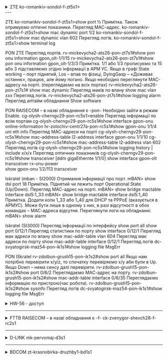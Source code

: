 
<details>
  <summary> ZTE ko-romankiv-sondol-f-zt5s1>  </summary>

| Command                                       |               | Notes     |      |
| :--------                                     | :--------     | :-------- | :--- |
| enable
|                              | Стан інтерфейсів   ||
| show port ||  + оптичні показники||
|                              | МАС-адреси         ||
| show mac dynamic port 1/2                         || Перегляд МАС-адреси по порту ||
| show mac dynamic vlan 602                         || Перегляд МАС-адреси по vlan  ||
|                              | логи               ||
| show terminal log 

</details>
---


ZTE 
ko-romankiv-sondol-f-zt5s1>show port ½ 
Примітка. Також отримуємо оптичні показники. 
Перегляд МАС-адрес. 
ko-romankiv-sondol-f-zt5s1>show mac dynamic port 1/2 
ko-romankiv-sondol-f-zt5s1>show mac dynamic vlan 602 
Перегляд логів. 
ko-romankiv-sondol-f-zt5s1>show terminal log 

 

PON ZTE 
Перегляд портів. 
rv-mickevycha2-ats26-pon-zt7s1#show pon onu information gpon_olt-1/1/15 
rv-mickevycha2-ats26-pon-zt7s1#show pon onu information gpon_olt-1/3/3 
	Примітка. 1/1 або 1/3 прописуємо та 15 або 3 підставляємо згідно інформації в АРМ УС. 
		Якщо в графі State working – порт піднятий, Los – впав по фізиці, DyingGasp – «Доживає останнє», працює, але йому погано. 
Якщо необхідно переглянути МАС-адресу на порті. (переглядаємо на всіх портах) 
rv-mickevycha2-ats26-pon-zt7s1# show mac dynamic 
Перегляд маків по влану
show mac vlan xxx
Перегляд логів. 
rv-mickevycha2-ats26-pon-zt7s1#show logging alarm 
Перегляд аптайм обладнання
Show software 

PON RAISECOM – в назві обладнання є -pon- 
Необхідно зайти в режим Enable. 
cg-olysh-cherngv29-pon-rc5s1>enable 
Перегляд інформації по всім портам 
cg-olysh-cherngv29-pon-rc5s1#show interface gpon-onu online-information 
hr-zolochiv-centr27a-pon-rc5s1#show gpon-onu 1/1/4 uni eth info 
Перегляд МАС-адреси на порті 
cg-olysh-cherngv29-pon-rc5s1#show mac-address-table l2-address interface gpon-onu 1/1/10 
cg-olysh-cherngv29-pon-rc5s1#show mac-address-table l2-address vlan 602 
Перегляд логів 
cg-olysh-cherngv29-pon-rc5s1#show logging history | include x/x/x 
Перегляд оптичних показників 
cg-olysh-cherngv29-pon-rc5s1#show transceiver [ddm gigaEthernte 1/1/0] 
show interface gpon-olt transceiver rx-onu-power  
show gpon-onu 1/2/113 transceiver 

Iskratel (mban - SI2000)
Отримання інформації про порт. 
mBAN> show dsl port 18 
Примітка. Піднятий чи лежить порт Operational State (Up/Down). 
Перегляд МАС-адрес на порті. 
mBAN> show bridge mactable interface dsl5:1_33 
mBAN> show bridge mactable interface dsl5:1_40 
Примітка. Додати коли 1_33 або 1_40 для DHCP та PPPoE (вказується в АРМУС). Може бути лише в одному з них, в разі відсутності в обох командах – МАС-адреса відсутня. 
Переглянути логи на обладнанні. 
mBAN> show alarm 


Iskratel (SI3000)
Перегляд інформації по інтерфейсу
show port all
show port 0/12/1
Перегляд статистики по порту
show interface 0/12/1
Перегляд мак адреси по влану
show mac-addr-table vlan 604
Перегляд мак адреси по порту
show mac-addr-table interface 0/12/1
Перегляд логів 
dc-svyatogirsk-maz54-pon-ik1s1#show logging file MsgErr 

PON ISkratel 
rv-zdolbun-grush15-pon-ik1s2#show port all 
Якщо нам потрібно перевірити х/y/z, то спочатку перевіряємо x/y аби були в Up. Якщо Down – нема сенсу далі перевіряти. 
rv-zdolbun-grush15-pon-ik1s2#show port 0/6/2 
Переглядаємо МАС-адрес на порту. 
rv-zdolbun-grush15-pon-ik1s2#show mac-addr-table interface 0/6/35 
Переглядаємо інформацію по пристрою(час роботи). 
rv-zdolbun-grush15-pon-ik1s2#show sysinfo 
Перегляд логів
dc-svyatogirsk-maz54-pon-ik1s1#show logging file MsgErr 



<details>
  <summary> HW-56 - доступ </summary>

| Command                                       |               | Notes     |      |
| :--------                                     | :--------     | :-------- | :--- |
|||||
| display board 0/16 | | Переглянути стан інтерфейсу             |       
||перегляд МАС-адреси|||
|enable||||
|display mac-address port 0/11/1||||
|mac-address port 0/11/1 ont 11 || Відібрати по ONT ||
|display mac-address vlan 602 || Відібрати по vlan ||
||Перегляд логів|||
|display alarm history all |
|display alarm active all||||
	
</details>

--- 
<details>
  <summary>  FTTB RAISECOM – в назві обладнання є -f-  ck-zvenygor-shevch28-f-rc2s1 </summary>

| Command                                       |               | Notes     |      |
| :--------                                     | :--------     | :-------- | :--- |
|show interface brief ||Перегляд інформації по всіх портах. ||
||Перегляд МАС-адреси
|show mac-address dynamic gigaethernet 1/1/23  ||Перегляд МАС-адреси по порту ||
|show mac-address dynamic vlan 602             ||Перегляд МАС-адреси по vlan  ||
||Перегляд логів ||
|show logging history 
|show logging buffer 
|show logging buffer \| include 1/1/23 
|show alarm log \| include 1/18 
||Перегляд оптичних показників порту ||
| show transceiver ddm gigaethernet 1/1/28 
| show transceiver ddm alarm history ||Перегляд історії помилок оптичних показників ||

</details>

--- 
<details>
  <summary>  D-LINK mk-pervomaj-d3s1 </summary>

| Command                                       |               | Notes     |      |
| :--------                                     | :--------     | :-------- | :--- |
|                              | Стан інтерфейсів   ||
| show ports || 1000/full/none LinkDown ||
|                              | МАС-адреси         ||
| show fdb  port 2                ||Перегляд МАС-адреси по порту ||
| show fdb vlanid 604             ||Перегляд МАС-адреси по vlan  ||
|                              | логи               ||
| show log 
| show logging buffer 
| show logging buffer \| include 1/1/23 
| show alarm log \| include 1/18 
|                              | оптичні показникі  ||
| show ddm ports status 

</details>

--- 
<details>
  <summary>  BDCOM  zt-krasnobirka-druzhby1-bd1s1 </summary>

| Command                                       |               | Notes     |      |
| :--------                                     | :--------     | :-------- | :--- |
| enable
|                              | Стан інтерфейсів   ||
| show interface brief ||  ||
| show interface ePON 0/4:42
|                              | МАС-адреси         ||
| show mac address-table interface epoN 0/2:32        ||Перегляд МАС-адреси по порту ||
| show mac address-table vlan 604                     ||Перегляд МАС-адреси по vlan  ||
|                              | логи               ||
| show log 
| show logging
| show logging \| include EPON0/1:5
|                              | оптичні показникі  ||
|  

</details>
